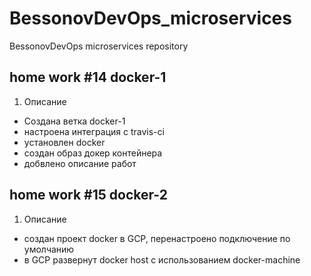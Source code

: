# BessonovDevOps_microservices
BessonovDevOps microservices repository
## home work #14 docker-1

1. Описание
  * Создана ветка docker-1
  * настроена интеграция с travis-ci
  * установлен docker
  * создан образ докер контейнера
  * добвлено описание работ

## home work #15 docker-2

1. Описание
  * создан проект docker в GCP, перенастроено подключение по умолчанию
  * в GCP развернут docker host с использованием docker-machine
